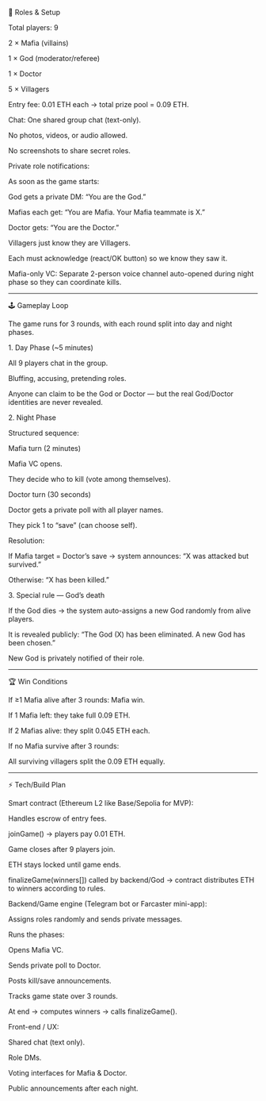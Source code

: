 🎲 Roles & Setup

Total players: 9

2 × Mafia (villains)

1 × God (moderator/referee)

1 × Doctor

5 × Villagers


Entry fee: 0.01 ETH each → total prize pool = 0.09 ETH.

Chat: One shared group chat (text-only).

No photos, videos, or audio allowed.

No screenshots to share secret roles.


Private role notifications:

As soon as the game starts:

God gets a private DM: “You are the God.”

Mafias each get: “You are Mafia. Your Mafia teammate is X.”

Doctor gets: “You are the Doctor.”

Villagers just know they are Villagers.


Each must acknowledge (react/OK button) so we know they saw it.


Mafia-only VC: Separate 2-person voice channel auto-opened during night phase so they can coordinate kills.



---

🕹️ Gameplay Loop

The game runs for 3 rounds, with each round split into day and night phases.

1.⁠ ⁠Day Phase (~5 minutes)

All 9 players chat in the group.

Bluffing, accusing, pretending roles.

Anyone can claim to be the God or Doctor — but the real God/Doctor identities are never revealed.


2.⁠ ⁠Night Phase

Structured sequence:

Mafia turn (2 minutes)

Mafia VC opens.

They decide who to kill (vote among themselves).


Doctor turn (30 seconds)

Doctor gets a private poll with all player names.

They pick 1 to “save” (can choose self).


Resolution:

If Mafia target = Doctor’s save → system announces: “X was attacked but survived.”

Otherwise: “X has been killed.”



3.⁠ ⁠Special rule — God’s death

If the God dies → the system auto-assigns a new God randomly from alive players.

It is revealed publicly: “The God (X) has been eliminated. A new God has been chosen.”

New God is privately notified of their role.



---

🏆 Win Conditions

If ≥1 Mafia alive after 3 rounds: Mafia win.

If 1 Mafia left: they take full 0.09 ETH.

If 2 Mafias alive: they split 0.045 ETH each.


If no Mafia survive after 3 rounds:

All surviving villagers split the 0.09 ETH equally.




---

⚡ Tech/Build Plan

Smart contract (Ethereum L2 like Base/Sepolia for MVP):

Handles escrow of entry fees.

joinGame() → players pay 0.01 ETH.

Game closes after 9 players join.

ETH stays locked until game ends.

finalizeGame(winners[]) called by backend/God → contract distributes ETH to winners according to rules.


Backend/Game engine (Telegram bot or Farcaster mini-app):

Assigns roles randomly and sends private messages.

Runs the phases:

Opens Mafia VC.

Sends private poll to Doctor.

Posts kill/save announcements.


Tracks game state over 3 rounds.

At end → computes winners → calls finalizeGame().


Front-end / UX:

Shared chat (text only).

Role DMs.

Voting interfaces for Mafia & Doctor.

Public announcements after each night.




